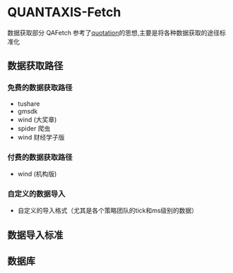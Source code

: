 # QUANTAXIS-Fetch
数据获取部分
QAFetch 参考了[quotation](https://github.com/Cuizi7/quotation)的思想,主要是将各种数据获取的途径标准化


## 数据获取路径
### 免费的数据获取路径
- tushare
- gmsdk
- wind (大奖章)
- spider 爬虫
- wind 财经学子版

### 付费的数据获取路径

- wind (机构版)

### 自定义的数据导入

- 自定义的导入格式（尤其是各个策略团队的tick和ms级别的数据）


## 数据导入标准

## 数据库